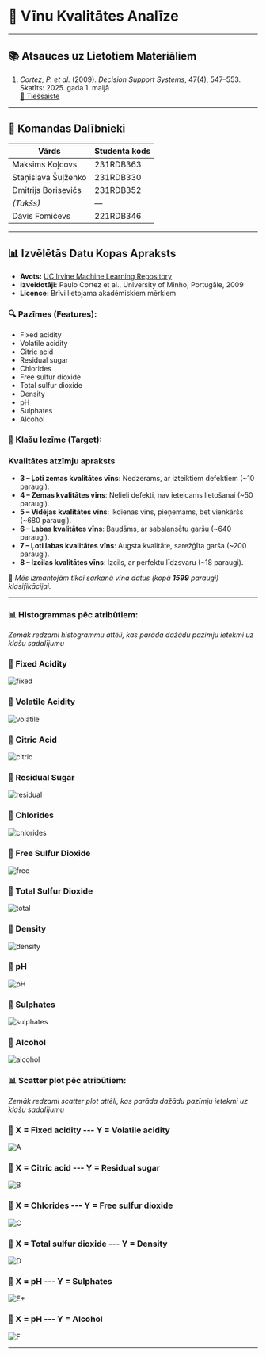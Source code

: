 # 🍷 Vīnu Kvalitātes Analīze

---

## 📚 Atsauces uz Lietotiem Materiāliem

1. *Cortez, P. et al.* (2009). *Decision Support Systems*, 47(4), 547–553.  
   Skatīts: 2025. gada 1. maijā  
   [🔗 Tiešsaiste](https://archive.ics.uci.edu/dataset/186/wine+quality)

---

## 👥 Komandas Dalībnieki

| Vārds                  | Studenta kods |
|------------------------|----------------|
| Maksims Koļcovs        | 231RDB363      |
| Staņislava Šuļženko    | 231RDB330      |
| Dmitrijs Borisevičs    | 231RDB352      |
| *(Tukšs)*              | —              |
| Dāvis Fomičevs         | 221RDB346      |

---

## 📊 Izvēlētās Datu Kopas Apraksts

- **Avots:** [UC Irvine Machine Learning Repository](https://archive.ics.uci.edu/dataset/186/wine+quality)  
- **Izveidotāji:** Paulo Cortez et al., University of Minho, Portugāle, 2009  
- **Licence:** Brīvi lietojama akadēmiskiem mērķiem

### 🔍 Pazīmes (Features):
- Fixed acidity  
- Volatile acidity  
- Citric acid  
- Residual sugar  
- Chlorides  
- Free sulfur dioxide  
- Total sulfur dioxide  
- Density  
- pH  
- Sulphates  
- Alcohol

### 🎯 Klašu Iezīme (Target):
### Kvalitātes atzīmju apraksts
- **3 – Ļoti zemas kvalitātes vīns**: Nedzerams, ar izteiktiem defektiem (~10 paraugi).
- **4 – Zemas kvalitātes vīns**: Nelieli defekti, nav ieteicams lietošanai (~50 paraugi).
- **5 – Vidējas kvalitātes vīns**: Ikdienas vīns, pieņemams, bet vienkāršs (~680 paraugi).
- **6 – Labas kvalitātes vīns**: Baudāms, ar sabalansētu garšu (~640 paraugi).
- **7 – Ļoti labas kvalitātes vīns**: Augsta kvalitāte, sarežģīta garša (~200 paraugi).
- **8 – Izcilas kvalitātes vīns**: Izcils, ar perfektu līdzsvaru (~18 paraugi).

📌 *Mēs izmantojām tikai sarkanā vīna datus (kopā **1599** paraugi) klasifikācijai.*

---
### 📊 Histogrammas pēc atribūtiem:
*Zemāk redzami histogrammu attēli, kas parāda dažādu pazīmju ietekmi uz klašu sadalījumu*

### 🔹 Fixed Acidity  
![fixed](https://github.com/user-attachments/assets/934f4a6d-2a04-468c-9289-ae6c411275dd)

### 🔹 Volatile Acidity  
![volatile](https://github.com/user-attachments/assets/22d0da91-a28d-42a6-97fe-d1e70b3433c7)

### 🔹 Citric Acid  
![citric](https://github.com/user-attachments/assets/8970cfad-2084-49ef-b9d0-7fdebe3c86f2)

### 🔹 Residual Sugar  
![residual](https://github.com/user-attachments/assets/e36c5032-4e5f-41eb-9d8b-9a197fe1be41)

### 🔹 Chlorides  
![chlorides](https://github.com/user-attachments/assets/5904fe0f-1481-440c-b417-56b00b6fd15e)

### 🔹 Free Sulfur Dioxide  
![free](https://github.com/user-attachments/assets/7a51209a-9dc9-4e50-89f4-6d7f255f9b9e)

### 🔹 Total Sulfur Dioxide  
![total](https://github.com/user-attachments/assets/35f58326-7a34-408f-a090-5fa2fc3653c6)

### 🔹 Density  
![density](https://github.com/user-attachments/assets/21ea0891-ba82-4918-af32-ecc3a28c77bb)

### 🔹 pH  
![pH](https://github.com/user-attachments/assets/50318626-7cc1-46a4-afe7-481e9d2ebcc5)

### 🔹 Sulphates  
![sulphates](https://github.com/user-attachments/assets/08bd650a-2a1e-4780-88f3-dbc4cf1dbcda)

### 🔹 Alcohol  
![alcohol](https://github.com/user-attachments/assets/e56fa252-72e0-428c-8a33-eac8a8ae7b64)

### 📊 Scatter plot pēc atribūtiem:
*Zemāk redzami scatter plot attēli, kas parāda dažādu pazīmju ietekmi uz klašu sadalījumu*

### 🔹 X = Fixed acidity --- Y = Volatile acidity
![A](https://github.com/user-attachments/assets/2a577ecf-bba0-4d5a-81b5-26f26e1d91a5)

### 🔹 X = Citric acid --- Y = Residual sugar
![B](https://github.com/user-attachments/assets/9767ff5f-2707-41e7-8832-dc032347e629)

### 🔹 X = Chlorides --- Y = Free sulfur dioxide
![C](https://github.com/user-attachments/assets/2aff81bf-22a0-4d36-a740-1b3ceab3583a)

### 🔹 X = Total sulfur dioxide --- Y = Density
![D](https://github.com/user-attachments/assets/afe26faf-77b4-4a6d-92c3-ee00625c4a75)

### 🔹 X = pH --- Y = Sulphates 
![E+](https://github.com/user-attachments/assets/2a466090-a357-48d3-9fb5-3fdab176fd1e)

### 🔹 X = pH --- Y = Alcohol
![F](https://github.com/user-attachments/assets/78a06e6f-9fb4-449f-9e32-5d416fd1ef36)

---


